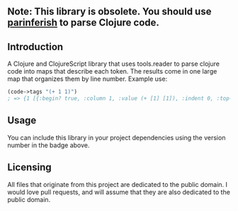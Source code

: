 ## Note: This library is obsolete. You should use [parinferish](https://github.com/oakes/parinferish) to parse Clojure code.

## Introduction

A Clojure and ClojureScript library that uses tools.reader to parse clojure code into maps that describe each token. The results come in one large map that organizes them by line number. Example use:

```clojure
(code->tags "(+ 1 1)")
; => {1 [{:begin? true, :column 1, :value (+ [1] [1]), :indent 0, :top-level? true, :skip-indent? true} {:delimiter? true, :column 1} {:end? true, :column 2, :next-line-indent 3, :indent 3} {:begin? true, :column 2, :value +, :indent 3, :top-level? false} {:end? true, :column 3} {:begin? true, :column 4, :value 1, :indent 3, :top-level? false} {:end? true, :column 5} {:begin? true, :column 6, :value 1, :indent 5, :top-level? false} {:end? true, :column 7} {:delimiter? true, :column 7} {:end? true, :column 8, :next-line-indent 0} {:end? true, :column 8}]}
```

## Usage

You can include this library in your project dependencies using the version number in the badge above.

## Licensing

All files that originate from this project are dedicated to the public domain. I would love pull requests, and will assume that they are also dedicated to the public domain.

